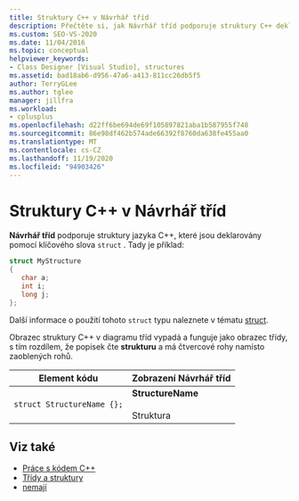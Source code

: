 ```yaml
---
title: Struktury C++ v Návrhář tříd
description: Přečtěte si, jak Návrhář tříd podporuje struktury C++ deklarované pomocí klíčové slovo struct.
ms.custom: SEO-VS-2020
ms.date: 11/04/2016
ms.topic: conceptual
helpviewer_keywords:
- Class Designer [Visual Studio], structures
ms.assetid: bad18ab6-d956-47a6-a413-811cc26db5f5
author: TerryGLee
ms.author: tglee
manager: jillfra
ms.workload:
- cplusplus
ms.openlocfilehash: d22ff6be694de69f105897821aba1b587955f748
ms.sourcegitcommit: 86e98df462b574ade66392f8760da638fe455aa0
ms.translationtype: MT
ms.contentlocale: cs-CZ
ms.lasthandoff: 11/19/2020
ms.locfileid: "94903426"
---
```

# <a name="c-structures-in-class-designer"></a>Struktury C++ v Návrhář tříd

**Návrhář tříd** podporuje struktury jazyka C++, které jsou deklarovány pomocí klíčového slova `struct` . Tady je příklad:

```cpp
struct MyStructure
{
   char a;
   int i;
   long j;
};
```

Další informace o použití tohoto `struct` typu naleznete v tématu [struct](/cpp/cpp/struct-cpp).

Obrazec struktury C++ v diagramu tříd vypadá a funguje jako obrazec třídy, s tím rozdílem, že popisek čte **strukturu** a má čtvercové rohy namísto zaoblených rohů.

|Element kódu|Zobrazení Návrhář tříd|
|------------------| - |
|`struct StructureName {};`|**StructureName**<br /><br /> Struktura|

## <a name="see-also"></a>Viz také

- [Práce s kódem C++](working-with-visual-cpp-code.md)
- [Třídy a struktury](/cpp/cpp/classes-and-structs-cpp)
- [nemají](/cpp/cpp/struct-cpp)
